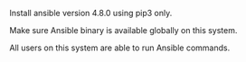 Install ansible version 4.8.0 using pip3 only.

Make sure Ansible binary is available globally on this system.

All users on this system are able to run Ansible commands.
